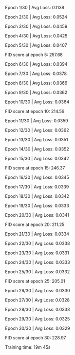 Epoch 1/30 | Avg Loss: 0.1138

Epoch 2/30 | Avg Loss: 0.0524

Epoch 3/30 | Avg Loss: 0.0459

Epoch 4/30 | Avg Loss: 0.0425

Epoch 5/30 | Avg Loss: 0.0407

FID score at epoch 5: 257.68

Epoch 6/30 | Avg Loss: 0.0394

Epoch 7/30 | Avg Loss: 0.0378

Epoch 8/30 | Avg Loss: 0.0366

Epoch 9/30 | Avg Loss: 0.0362

Epoch 10/30 | Avg Loss: 0.0364

FID score at epoch 10: 214.59

Epoch 11/30 | Avg Loss: 0.0359

Epoch 12/30 | Avg Loss: 0.0362

Epoch 13/30 | Avg Loss: 0.0351

Epoch 14/30 | Avg Loss: 0.0352

Epoch 15/30 | Avg Loss: 0.0342

FID score at epoch 15: 246.37

Epoch 16/30 | Avg Loss: 0.0345

Epoch 17/30 | Avg Loss: 0.0339

Epoch 18/30 | Avg Loss: 0.0342

Epoch 19/30 | Avg Loss: 0.0333

Epoch 20/30 | Avg Loss: 0.0341

FID score at epoch 20: 211.25

Epoch 21/30 | Avg Loss: 0.0334

Epoch 22/30 | Avg Loss: 0.0338

Epoch 23/30 | Avg Loss: 0.0331

Epoch 24/30 | Avg Loss: 0.0333

Epoch 25/30 | Avg Loss: 0.0332

FID score at epoch 25: 205.01

Epoch 26/30 | Avg Loss: 0.0330

Epoch 27/30 | Avg Loss: 0.0328

Epoch 28/30 | Avg Loss: 0.0333

Epoch 29/30 | Avg Loss: 0.0325

Epoch 30/30 | Avg Loss: 0.0329

FID score at epoch 30: 228.97

Training time: 19m 45s
